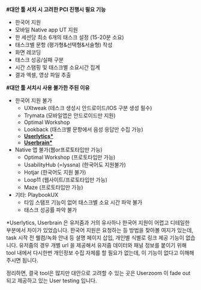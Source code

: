 **#대안 툴 서치 시 고려한 PCI 진행시 필요 기능**
- 한국어 지원
- 모바일 Native app UT 지원
- 한 세션당 최소 6개의 태스크 설정 (15-20분 소요)  
- 태스크별 문항 (평가형&선택형&서술형) 작성
- 화면 레코딩  
- 태스크 성공/실패 구분
- 시간 스탬핑 및 태스크별 소요시간 집계
- 결과 엑셀, 영상 파일 추출 

**#대안 툴 서치시 사용 불가한 주된 이유**
- 한국어 지원 불가
	- UXtweak (테스크 생성시 안드로이드/IOS 구분 생성 필수)
	- Trymata (모바일앱은 안드로이드만 지원)
	- Optimal Workshop
	- Lookback (태스크별 문항에서 음성 응답만 수집 가능)
	- <b><u>Userlytics*</u></b>
	- <b><u>Userbrain*</u></b>
- Native 앱 불가(웹or프로토타입만 가능)
	- Optimal Workshop (프로토타입만 가능)
	- UsabilityHub (=lyssna) (한국어도 지원불가)
	- Hotjar (한국어도 지원 불가)
	- Loop11 (웹사이트/프로토타입만 가능)
	- Maze (프로토타입만 가능)
- 기타: PlaybookUX
	- 타임 스탬프 기능이 없어 태스크별 소요 시간 파악 불가
	- 태스크 성공률 파악 불가

*Userlytics, Userbrain 은 유저줌과 거의 유사하나 한국어 지원이 어렵고 디테일한 부분에서 차이가 있었습니다.
한국어 지원은 요청하는 등 방법을 찾아볼 여지가 있는데, task 시작 전 웰컴/녹화 안내 등 설명 페이지 삽입, 개인별 식별로 링크 제공 기능이 없습니다. 유저줌의 경우 개별 url 을 제공해서 유저줌 데이터와 패널 정보를 붙이기 위해 tool 내에서 다시한번 개인정보 수집 자체를 할 필요가 없는데, 이 기능이 없다고 이해해주시면 됩니다. 

정리하면, 결국 tool은 많지만 대안으로 고려할 수 있는 곳은 Userzoom 이 fade out 되고 제공하고 있는 User testing 입니다.